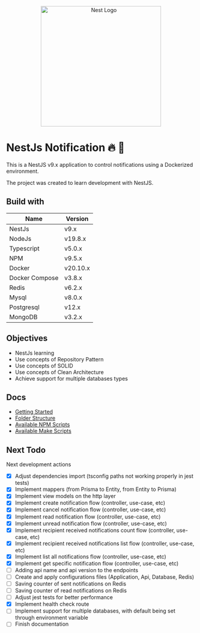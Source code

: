 <p align="center">
  <a href="http://nestjs.com/" target="blank"><img src="https://nestjs.com/img/logo_text.svg" width="320" alt="Nest Logo" /></a>
</p>

# NestJs Notification  🔥 🚀

This is a NestJS v9.x application to control notifications using a Dockerized environment. 

The project was created to learn development with NestJS.

## Build with

| Name       | Version  |
| ---------- | -------- |
| NestJs | v9.x |
| NodeJs | v19.8.x |
| Typescript | v5.0.x |
| NPM | v9.5.x |
| Docker | v20.10.x |
| Docker Compose | v3.8.x |
| Redis | v6.2.x |
| Mysql | v8.0.x |
| Postgresql | v12.x |
| MongoDB | v3.2.x |

## Objectives

* NestJs learning
* Use concepts of Repository Pattern
* Use concepts of SOLID
* Use concepts of Clean Architecture
* Achieve support for multiple databases types

## Docs

* [Getting Started](./docs/getting_started.md)
* [Folder Structure](./docs/folder_structure.md)
* [Available NPM Scripts](./docs/available_npm_scripts.md)
* [Available Make Scripts](./docs/available_make_scripts.md)

## Next Todo

Next development actions

* [X] Adjust dependencies import (tsconfig paths not working properly in jest tests)
* [X] Implement mappers (from Prisma to Entity, from Entity to Prisma)
* [X] Implement view models on the http layer
* [X] Implement create notification flow (controller, use-case, etc)
* [X] Implement cancel notification flow (controller, use-case, etc)
* [X] Implement read notification flow (controller, use-case, etc)
* [X] Implement unread notification flow (controller, use-case, etc)
* [X] Implement recipient received notifications count flow (controller, use-case, etc)
* [X] Implement recipient received notifications list flow (controller, use-case, etc)
* [X] Implement list all notifications flow (controller, use-case, etc)
* [X] Implement get specific notification flow (controller, use-case, etc)
* [ ] Adding api name and api version to the endpoints
* [ ] Create and apply configurations files (Application, Api, Database, Redis)
* [ ] Saving counter of sent notifications on Redis
* [ ] Saving counter of read notifications on Redis
* [ ] Adjust jest tests for better performance
* [X] Implement health check route
* [ ] Implement support for multiple databases, with default being set through environment variable
* [ ] Finish documentation

